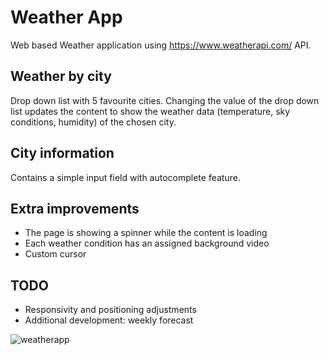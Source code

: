 # Weather App

Web based Weather application using https://www.weatherapi.com/ API.

## Weather by city

Drop down list with 5 favourite cities. Changing the value of the drop down list updates the content to show the weather data (temperature, sky conditions, humidity) of the chosen city.

## City information

Contains a simple input field with autocomplete feature.

## Extra improvements

- The page is showing a spinner while the content is loading
- Each weather condition has an assigned background video
- Custom cursor

## TODO

- Responsivity and positioning adjustments
- Additional development: weekly forecast

![weatherapp](https://user-images.githubusercontent.com/83576776/130461615-cfcc1f1f-56f9-46ff-b8b7-6c28b84b90e9.png)
